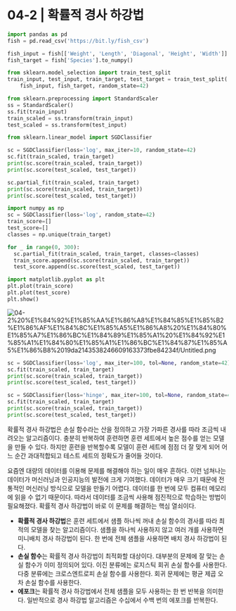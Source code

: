 # 04-2 | 확률적 경사 하강법

```python
import pandas as pd
fish = pd.read_csv('https://bit.ly/fish_csv')

fish_input = fish[['Weight', 'Length', 'Diagonal', 'Height', 'Width']].to_numpy()
fish_target = fish['Species'].to_numpy()

from sklearn.model_selection import train_test_split
train_input, test_input, train_target, test_target = train_test_split(
    fish_input, fish_target, random_state=42)

from sklearn.preprocessing import StandardScaler
ss = StandardScaler()
ss.fit(train_input)
train_scaled = ss.transform(train_input)
test_scaled = ss.transform(test_input)

from sklearn.linear_model import SGDClassifier

sc = SGDClassifier(loss='log', max_iter=10, random_state=42)
sc.fit(train_scaled, train_target)
print(sc.score(train_scaled, train_target))
print(sc.score(test_scaled, test_target))

sc.partial_fit(train_scaled, train_target)
print(sc.score(train_scaled, train_target))
print(sc.score(test_scaled, test_target))

import numpy as np
sc = SGDClassifier(loss='log', random_state=42)
train_score=[]
test_score=[]
classes = np.unique(train_target)

for _ in range(0, 300):
  sc.partial_fit(train_scaled, train_target, classes=classes)
  train_score.append(sc.score(train_scaled, train_target))
  test_score.append(sc.score(test_scaled, test_target))

import matplotlib.pyplot as plt
plt.plot(train_score)
plt.plot(test_score)
plt.show()
```

![04-2%20%E1%84%92%E1%85%AA%E1%86%A8%E1%84%85%E1%85%B2%E1%86%AF%E1%84%8C%E1%85%A5%E1%86%A8%20%E1%84%80%E1%85%A7%E1%86%BC%E1%84%89%E1%85%A1%20%E1%84%92%E1%85%A1%E1%84%80%E1%85%A1%E1%86%BC%E1%84%87%E1%85%A5%E1%86%B8%2019da2143538246609163373fbe84234f/Untitled.png](04-2%20%E1%84%92%E1%85%AA%E1%86%A8%E1%84%85%E1%85%B2%E1%86%AF%E1%84%8C%E1%85%A5%E1%86%A8%20%E1%84%80%E1%85%A7%E1%86%BC%E1%84%89%E1%85%A1%20%E1%84%92%E1%85%A1%E1%84%80%E1%85%A1%E1%86%BC%E1%84%87%E1%85%A5%E1%86%B8%2019da2143538246609163373fbe84234f/Untitled.png)

```python
sc = SGDClassifier(loss='log', max_iter=100, tol=None, random_state=42)
sc.fit(train_scaled, train_target)
print(sc.score(train_scaled, train_target))
print(sc.score(test_scaled, test_target))

sc = SGDClassifier(loss='hinge', max_iter=100, tol=None, random_state=42)
sc.fit(train_scaled, train_target)
print(sc.score(train_scaled, train_target))
print(sc.score(test_scaled, test_target))
```

확률적 경사 하강법은 손실 함수라는 산을 정의하고 가장 가파른 경사를 따라 조금씩 내려오는 알고리즘이다. 충분히 반복하여 훈련하면 훈련 세트에서 높은 점수를 얻는 모델을 만들 수 있다. 하지만 훈련을 반복할수록 모델이 훈련 세트에 점점 더 잘 맞게 되어 어느 순간 과대적합되고 테스트 세트의 정확도가 줄어들 것이다.

요즘엔 대량의 데이터를 이용해 문제를 해결해야 하는 일이 매우 흔하다. 이런 넘쳐나는 데이터가 머신러닝과 인공지능의 발전에 크게 기여했다. 데이터가 매우 크기 때문에 전통적인 머신러닝 방식으로 모델을 만들기 어렵다. 데이터를 한 번에 모두 컴퓨터 메모리에 읽을 수 없기 때문이다. 따라서 데이터를 조금씩 사용해 점진적으로 학습하는 방법이 필요해졌다. 확률적 경사 하강법이 바로 이 문제를 해결하는 핵심 열쇠이다.

- **확률적 경사 하강법**은 훈련 세트에서 샘플 하나씩 꺼내 손실 함수의 경사를 따라 최적의 모델을 찾는 알고리즘이다. 샘플을 하나씩 사용하지 않고 여러 개를 사용하면 미니배치 경사 하강법이 된다. 한 번에 전체 샘플을 사용하면 배치 경사 하강법이 된다.
- **손실 함수**는 확률적 경사 하강법이 최적화할 대상이다. 대부분의 문제에 잘 맞는 손실 함수가 이미 정의되어 있다. 이진 분류에는 로지스틱 회귀 손실 함수를 사용한다. 다중 분류에는 크로스엔트로피 손실 함수를 사용한다. 회귀 문제에는 평균 제곱 오차 손실 함수를 사용한다.
- **에포크**는 확률적 경사 하강법에서 전체 샘플을 모두 사용하는 한 번 반복을 의미한다. 일반적으로 경사 하강법 알고리즘은 수십에서 수백 번의 에포크를 반복한다.